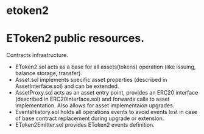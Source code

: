 # etoken2
EToken2 public resources.
=========
Contracts infrastructure.

- EToken2.sol acts as a base for all assets(tokens) operation (like issuing, balance storage, transfer).
- Asset.sol implements specific asset properties (described in AssetInterface.sol) and can be extended. 
- AssetProxy.sol acts as an asset entry point, provides an ERC20 interface (described in ERC20Interface.sol) and forwards calls to asset implementation. Also allows for asset implementaion upgrades.
- EventsHistory.sol holds all operations events to avoid events lost in case of base contract replacement during upgrade or extension.
- EToken2Emitter.sol provides EToken2 events definition.
